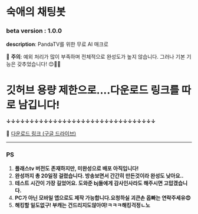 # 숙애의 채팅봇

### beta version : 1.0.0

**description**: PandaTV를 위한 무료 AI 매크로

🚨 **주의**: 예외 처리가 많이 부족하며 전체적으로 완성도가 높지 않습니다. 그러나 기본 기능은 갖추었습니다! 😊🤣🤣

# 깃허브 용량 제한으로....다운로드 링크를 따로 남깁니다!
**↓↓↓↓↓↓↓↓↓↓↓↓↓↓↓↓↓↓↓↓↓↓↓↓↓↓↓↓↓↓↓↓**

🔗 [다운로드 링크 (구글 드라이브)](https://drive.google.com/file/d/1GmwtT-9n0BNlu6NPxljSyYQE6dI9k4SV/view?usp=drive_link)

---

### PS

1. **플래스tv 버전도 존재하지만, 미완성으로 배포 아직입니다!**
2. **완성까지 총 20일정 걸렸습니다. 방송보면서 간간히 만든것이라 완성도 낮아요..**
3. **테스트 시간이 가장 길었어요. 도와준 bj들에게 감사인사라도 해주시면 고맙겠습니다.**
4. **PC가 아닌 모바일 앱으로도 제작 가능합니다.요청하실 괴큰손 옵빠는 연락주세유😍**
5. **해킹할 일도없구! 부캐는 건드리지도않아여!ㅋㅋㅋ해킹걱정ㄴ노**
